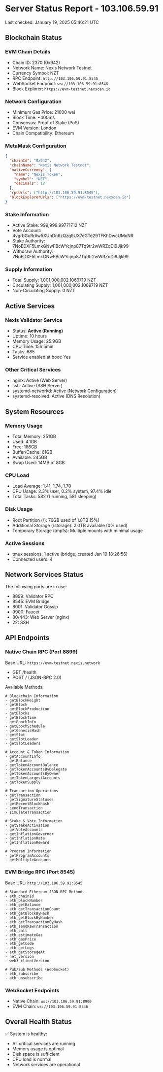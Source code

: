 # Server Status Report - 103.106.59.91
Last checked: January 19, 2025 05:46:21 UTC

## Blockchain Status

### EVM Chain Details
- Chain ID: 2370 (0x942)
- Network Name: Nexis Network Testnet
- Currency Symbol: NZT
- RPC Endpoint: `http://103.106.59.91:8545`
- WebSocket Endpoint: `ws://103.106.59.91:8546`
- Block Explorer: `https://evm-testnet.nexscan.io`

### Network Configuration
- Minimum Gas Price: 21000 wei
- Block Time: ~400ms
- Consensus: Proof of Stake (PoS)
- EVM Version: London
- Chain Compatibility: Ethereum

### MetaMask Configuration
```json
{
  "chainId": "0x942",
  "chainName": "Nexis Network Testnet",
  "nativeCurrency": {
    "name": "Nexis Token",
    "symbol": "NZT",
    "decimals": 18
  },
  "rpcUrls": ["http://103.106.59.91:8545"],
  "blockExplorerUrls": ["https://evm-testnet.nexscan.io"]
}
```

### Stake Information
- Active Stake: 999,999.99771712 NZT
- Vote Account: 4vgrbGuRrAw5XUhDn6zQzq9UX7eGTe29TFKhDwcUMoNR
- Stake Authority: 7NoEDXF5LmkGNwFBcWYcjnp87Tq9tr2wWRZqDi9Jjk99
- Withdraw Authority: 7NoEDXF5LmkGNwFBcWYcjnp87Tq9tr2wWRZqDi9Jjk99

### Supply Information
- Total Supply: 1,001,000,002.1069719 NZT
- Circulating Supply: 1,001,000,002.1069719 NZT
- Non-Circulating Supply: 0 NZT

## Active Services

### Nexis Validator Service
- Status: **Active (Running)**
- Uptime: 10 hours
- Memory Usage: 25.9GB
- CPU Time: 15h 5min
- Tasks: 685
- Service enabled at boot: Yes

### Other Critical Services
- nginx: Active (Web Server)
- ssh: Active (SSH Server)
- systemd-networkd: Active (Network Configuration)
- systemd-resolved: Active (DNS Resolution)

## System Resources

### Memory Usage
- Total Memory: 251GB
- Used: 4.1GB
- Free: 186GB
- Buffer/Cache: 61GB
- Available: 245GB
- Swap Used: 14MB of 8GB

### CPU Load
- Load Average: 1.41, 1.74, 1.70
- CPU Usage: 2.3% user, 0.2% system, 97.4% idle
- Total Tasks: 582 (1 running, 581 sleeping)

### Disk Usage
- Root Partition (/): 76GB used of 1.8TB (5%)
- Additional Storage (/storage): 2.0TB available (0% used)
- Temporary Storage (tmpfs): Multiple mounts with minimal usage

### Active Sessions
- tmux sessions: 1 active (bridge, created Jan 19 18:26:56)
- Connected users: 4

## Network Services Status
The following ports are in use:
- 8899: Validator RPC
- 8545: EVM Bridge
- 8001: Validator Gossip
- 9900: Faucet
- 80/443: Web Server (nginx)
- 22: SSH

## API Endpoints

### Native Chain RPC (Port 8899)
Base URL: `https://evm-testnet.nexis.network`
- GET /health
- POST / (JSON-RPC 2.0)

Available Methods:
```plaintext
# Blockchain Information
- getBlockHeight
- getBlock
- getBlockProduction
- getBlocks
- getBlockTime
- getEpochInfo
- getEpochSchedule
- getGenesisHash
- getSlot
- getSlotLeader
- getSlotLeaders

# Account & Token Information
- getAccountInfo
- getBalance
- getTokenAccountBalance
- getTokenAccountsByDelegate
- getTokenAccountsByOwner
- getTokenLargestAccounts
- getTokenSupply

# Transaction Operations
- getTransaction
- getSignatureStatuses
- getRecentBlockhash
- sendTransaction
- simulateTransaction

# Stake & Vote Information
- getStakeActivation
- getVoteAccounts
- getInflationGovernor
- getInflationRate
- getInflationReward

# Program Information
- getProgramAccounts
- getMultipleAccounts
```

### EVM Bridge RPC (Port 8545)
Base URL: `http://103.106.59.91:8545`
```plaintext
# Standard Ethereum JSON-RPC Methods
- eth_chainId
- eth_blockNumber
- eth_getBalance
- eth_getTransactionCount
- eth_getBlockByHash
- eth_getBlockByNumber
- eth_getTransactionByHash
- eth_sendRawTransaction
- eth_call
- eth_estimateGas
- eth_gasPrice
- eth_getCode
- eth_getLogs
- eth_getStorageAt
- net_version
- web3_clientVersion

# Pub/Sub Methods (WebSocket)
- eth_subscribe
- eth_unsubscribe
```

### WebSocket Endpoints
- Native Chain: `ws://103.106.59.91:8900`
- EVM Chain: `ws://103.106.59.91:8546`

## Overall Health Status
✅ System is healthy:
- All critical services are running
- Memory usage is optimal
- Disk space is sufficient
- CPU load is normal
- Network services are operational
